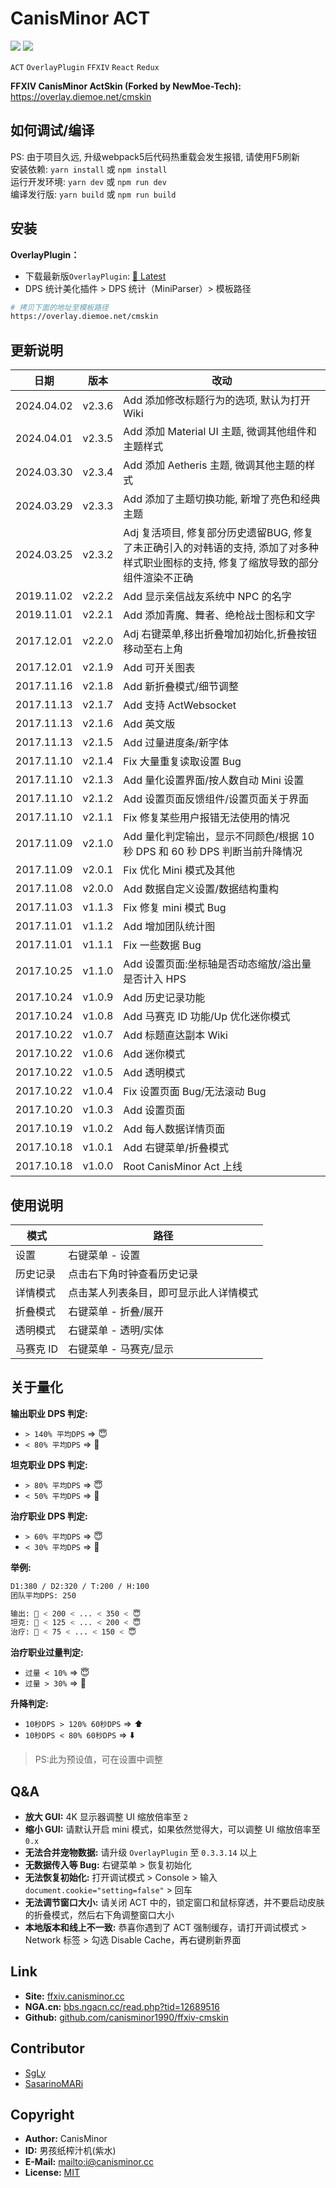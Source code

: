 # CanisMinor ACT

[![](https://img.shields.io/github/license/NewMoe-Technology/ffxiv-cmskin.svg)](https://github.com/NewMoe-Technology/ffxiv-cmskin/blob/master/LICENSE)
[![](https://img.shields.io/badge/Works%20with-OverlayPlugin-green.svg)](https://github.com/OverlayPlugin/OverlayPlugin)

`ACT` `OverlayPlugin` `FFXIV` `React` `Redux`

**FFXIV CanisMinor ActSkin (Forked by NewMoe-Tech):** https://overlay.diemoe.net/cmskin

## 如何调试/编译
PS: 由于项目久远, 升级webpack5后代码热重载会发生报错, 请使用F5刷新  
安装依赖: ```yarn install``` 或 ```npm install```  
运行开发环境: ```yarn dev``` 或 ```npm run dev```  
编译发行版: ```yarn build``` 或 ```npm run build```  

## 安装

**OverlayPlugin：**

- 下载最新版`OverlayPlugin`: [🔗 Latest](https://github.com/OverlayPlugin/OverlayPlugin/releases)
- DPS 统计美化插件 > DPS 统计（MiniParser）> 模板路径

```sh
# 拷贝下面的地址至模板路径
https://overlay.diemoe.net/cmskin
```

## 更新说明

| 日期       | 版本   | 改动                                                                        |
| ---------- | ------ | --------------------------------------------------------------------------- |
| 2024.04.02 | v2.3.6 | Add 添加修改标题行为的选项, 默认为打开Wiki|
| 2024.04.01 | v2.3.5 | Add 添加 Material UI 主题, 微调其他组件和主题样式|
| 2024.03.30 | v2.3.4 | Add 添加 Aetheris 主题, 微调其他主题的样式|
| 2024.03.29 | v2.3.3 | Add 添加了主题切换功能, 新增了亮色和经典主题|
| 2024.03.25 | v2.3.2 | Adj 复活项目, 修复部分历史遗留BUG, 修复了未正确引入的对韩语的支持, 添加了对多种样式职业图标的支持, 修复了缩放导致的部分组件渲染不正确|
| 2019.11.02 | v2.2.2 | Add 显示亲信战友系统中 NPC 的名字                                           |
| 2019.11.01 | v2.2.1 | Add 添加青魔、舞者、绝枪战士图标和文字                                      |
| 2017.12.01 | v2.2.0 | Adj 右键菜单,移出折叠增加初始化,折叠按钮移动至右上角                        |
| 2017.12.01 | v2.1.9 | Add 可开关图表                                                              |
| 2017.11.16 | v2.1.8 | Add 新折叠模式/细节调整                                                     |
| 2017.11.13 | v2.1.7 | Add 支持 ActWebsocket                                                       |
| 2017.11.13 | v2.1.6 | Add 英文版                                                                  |
| 2017.11.13 | v2.1.5 | Add 过量进度条/新字体                                                       |
| 2017.11.10 | v2.1.4 | Fix 大量重复读取设置 Bug                                                    |
| 2017.11.10 | v2.1.3 | Add 量化设置界面/按人数自动 Mini 设置                                       |
| 2017.11.10 | v2.1.2 | Add 设置页面反馈组件/设置页面关于界面                                       |
| 2017.11.10 | v2.1.1 | Fix 修复某些用户报错无法使用的情况                                          |
| 2017.11.09 | v2.1.0 | Add 量化判定输出，显示不同颜色/根据 10 秒 DPS 和 60 秒 DPS 判断当前升降情况 |
| 2017.11.09 | v2.0.1 | Fix 优化 Mini 模式及其他                                                    |
| 2017.11.08 | v2.0.0 | Add 数据自定义设置/数据结构重构                                             |
| 2017.11.03 | v1.1.3 | Fix 修复 mini 模式 Bug                                                      |
| 2017.11.01 | v1.1.2 | Add 增加团队统计图                                                          |
| 2017.11.01 | v1.1.1 | Fix 一些数据 Bug                                                            |
| 2017.10.25 | v1.1.0 | Add 设置页面:坐标轴是否动态缩放/溢出量是否计入 HPS                          |
| 2017.10.24 | v1.0.9 | Add 历史记录功能                                                            |
| 2017.10.24 | v1.0.8 | Add 马赛克 ID 功能/Up 优化迷你模式                                          |
| 2017.10.22 | v1.0.7 | Add 标题直达副本 Wiki                                                       |
| 2017.10.22 | v1.0.6 | Add 迷你模式                                                                |
| 2017.10.22 | v1.0.5 | Add 透明模式                                                                |
| 2017.10.22 | v1.0.4 | Fix 设置页面 Bug/无法滚动 Bug                                               |
| 2017.10.20 | v1.0.3 | Add 设置页面                                                                |
| 2017.10.19 | v1.0.2 | Add 每人数据详情页面                                                        |
| 2017.10.18 | v1.0.1 | Add 右键菜单/折叠模式                                                       |
| 2017.10.18 | v1.0.0 | Root CanisMinor Act 上线                                                    |

## 使用说明

| 模式      | 路径                                   |
| --------- | -------------------------------------- |
| 设置      | 右键菜单 - 设置                        |
| 历史记录  | 点击右下角时钟查看历史记录             |
| 详情模式  | 点击某人列表条目，即可显示此人详情模式 |
| 折叠模式  | 右键菜单 - 折叠/展开                   |
| 透明模式  | 右键菜单 - 透明/实体                   |
| 马赛克 ID | 右键菜单 - 马赛克/显示                 |

## 关于量化

**输出职业 DPS 判定:**

- `> 140% 平均DPS` => 😇
- `< 80% 平均DPS` => 👿

**坦克职业 DPS 判定:**

- `> 80% 平均DPS` => 😇
- `< 50% 平均DPS` => 👿

**治疗职业 DPS 判定:**

- `> 60% 平均DPS` => 😇
- `< 30% 平均DPS` => 👿

**举例:**

```sh
D1:380 / D2:320 / T:200 / H:100
团队平均DPS: 250

输出: 👿 < 200 < ... < 350 < 😇
坦克: 👿 < 125 < ... < 200 < 😇
治疗: 👿 < 75 < ... < 150 < 😇
```

**治疗职业过量判定:**

- `过量 < 10%` => 😇
- `过量 > 30%` => 👿

**升降判定:**

- `10秒DPS > 120% 60秒DPS` => ⬆️
- `10秒DPS < 80% 60秒DPS` => ⬇️

> PS:此为预设值，可在设置中调整

## Q&A

- **放大 GUI:** 4K 显示器调整 UI 缩放倍率至 `2`
- **缩小 GUI:** 请默认开启 mini 模式，如果依然觉得大，可以调整 UI 缩放倍率至 `0.x`
- **无法合并宠物数据:** 请升级 `OverlayPlugin` 至 `0.3.3.14` 以上
- **无数据传入等 Bug:** 右键菜单 > 恢复初始化
- **无法恢复初始化:** 打开调试模式 > Console > 输入`document.cookie="setting=false"` > 回车
- **无法调节窗口大小:** 请关闭 ACT 中的，锁定窗口和鼠标穿透，并不要启动皮肤的折叠模式，然后右下角调整窗口大小
- **本地版本和线上不一致:** 恭喜你遇到了 ACT 强制缓存，请打开调试模式 > Network 标签 > 勾选 Disable Cache，再右键刷新界面

## Link

- **Site:** [ffxiv.canisminor.cc](https://ffxiv.canisminor.cc)
- **NGA.cn:** [bbs.ngacn.cc/read.php?tid=12689516](http://bbs.ngacn.cc/read.php?tid=12689516)
- **Github:** [github.com/canisminor1990/ffxiv-cmskin](https://github.com/canisminor1990/ffxiv-cmskin)

## Contributor

- [SgLy](https://github.com/SgLy)
- [SasarinoMARi](https://github.com/SasarinoMARi)

## Copyright

- **Author:** CanisMinor
- **ID:** 男孩纸榨汁机(紫水)
- **E-Mail:** <mailto:i@canisminor.cc>
- **License:** [MIT](https://github.com/canisminor1990/ffxiv-cmskin/blob/master/LICENSE)
